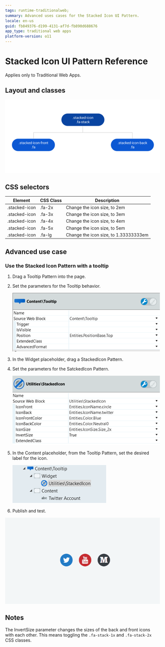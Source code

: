 ```yaml
---
tags: runtime-traditionalweb; 
summary: Advanced uses cases for the Stacked Icon UI Pattern. 
locale: en-us
guid: fb849376-d199-4131-af7d-fb890d688676
app_type: traditional web apps
platform-version: o11
---
```


# Stacked Icon UI Pattern Reference

<div class="info" markdown="1">

Applies only to Traditional Web Apps.

</div>

## Layout and classes

![](<images/stackedicon-3-diag.png>)

## CSS selectors

| **Element** |  **CSS Class** |  **Description**  |
| ---|---|---
| .stacked-icon  | .fa-2x |  Change the icon size, to 2em  |
| .stacked-icon  | .fa-3x |  Change the icon size, to 3em  |
| .stacked-icon  | .fa-4x |  Change the icon size, to 4em  |
| .stacked-icon  | .fa-5x |  Change the icon size, to 5em  |
| .stacked-icon  | .fa-lg |  Change the icon size, to 1.33333333em  |

## Advanced use case

### Use the Stacked Icon Pattern with a tooltip

1. Drag a Tooltip Pattern into the page.

1. Set the parameters for the Tooltip behavior.

    ![](<images/stackedicon-4-ss.png>)

1. In the Widget placeholder, drag a StackedIcon Pattern.

1. Set the parameters for the SatckedIcon Pattern.

    ![](<images/stackedicon-5-ss.png>)

1. In the Content placeholder, from the Tooltip Pattern, set the desired label for the icon.

    ![](<images/stackedicon-6-ss.png>)

1. Publish and test.

![](<images/stackedicon-1.gif>)

## Notes

The InvertSize parameter changes the sizes of the back and front icons with each other. This means toggling the `.fa-stack-1x` and `.fa-stack-2x` CSS classes.
